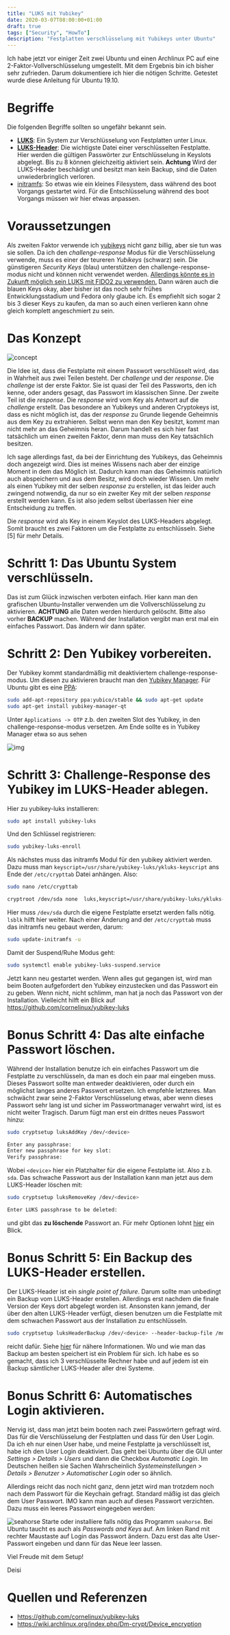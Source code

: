 ```yaml
---
title: "LUKS mit Yubikey"
date: 2020-03-07T08:00:00+01:00
draft: true
tags: ["Security", "HowTo"]
description: "Festplatten verschlüsselung mit Yubikeys unter Ubuntu"
---
```


Ich habe jetzt vor einiger Zeit zwei Ubuntu und einen Archlinux PC auf eine
2-Faktor-Vollverschlüsselung umgestellt. Mit dem Ergebnis bin ich bisher sehr
zufrieden. Darum dokumentiere ich hier die nötigen Schritte. Getestet wurde
diese Anleitung für Ubuntu 19.10.
# Begriffe

Die folgenden Begriffe sollten so ungefähr bekannt sein.
- **[LUKS](https://wiki.archlinux.org/index.php/Dm-crypt)**: Ein System zur
  Verschlüsselung von Festplatten unter Linux.
- **[LUKS-Header](https://wiki.archlinux.org/index.php/Dm-crypt/Device_encryption#Backup_and_restore)**:
  Die wichtigste Datei einer verschlüsselten Festplatte. Hier werden die
  gültigen Passwörter zur Entschlüsselung in Keyslots abgelegt. Bis zu 8 können
  gleichzeitig aktiviert sein. **Achtung** Wird der LUKS-Header beschädigt und
  besitzt man kein Backup, sind die Daten unwiederbringlich verloren.
- [initramfs](https://wiki.archlinux.org/index.php/Mkinitcpio): So etwas wie ein
  kleines Filesystem, dass während des boot Vorgangs gestartet wird. Für die
  Entschlüsselung während des boot Vorgangs müssen wir hier etwas anpassen.

# Voraussetzungen

Als zweiten Faktor verwende ich [yubikeys](https://www.yubico.com/) nicht ganz
billig, aber sie tun was sie sollen. Da ich den *challenge-response* Modus für
die Verschlüsselung verwende, muss es einer der teureren *Yubikeys* (schwarz)
sein. Die günstigeren *Security Keys* (blau) unterstützen den
challenge-response-modus nicht und können nicht verwendet werden. [Allerdings
könnte es in Zukunft möglich sein LUKS mit FIDO2 zu
verwenden.](https://github.com/shimunn/fido2luks) Dann wären auch die blauen
Keys okay, aber bisher ist das noch sehr frühes Entwicklungsstadium und Fedora
only glaube ich. Es empfiehlt sich sogar 2 bis 3 dieser Keys zu kaufen, da man
so auch einen verlieren kann ohne gleich komplett angeschmiert zu sein.


# Das Konzept

![concept](/yubikey/challenge_response.svg)


Die Idee ist, dass die Festplatte mit einem Passwort verschlüsselt wird, das in
Wahrheit aus zwei Teilen besteht. Der *challenge* und der *response*. Die
*challenge* ist der erste Faktor. Sie ist quasi der Teil des Passworts, den ich
kenne, oder anders gesagt, das Passwort im klassischen Sinne. Der zweite Teil
ist die *response*. Die *response* wird vom Key als Antwort auf die *challenge*
erstellt. Das besondere an Yubikeys und anderen Cryptokeys ist, dass es nicht
möglich ist, das der *response* zu Grunde liegende Geheimnis aus dem Key zu
extrahieren. Selbst wenn man den Key besitzt, kommt man nicht mehr an das
Geheimnis heran. Darum handelt es sich hier fast tatsächlich um einen zweiten
Faktor, denn man muss den Key tatsächlich besitzen.

Ich sage allerdings fast, da bei der Einrichtung des Yubikeys, das Geheimnis
doch angezeigt wird. Dies ist meines Wissens nach aber der einzige Moment in dem
das Möglich ist. Dadurch kann man das Geheimnis natürlich auch abspeichern und
aus dem Besitz, wird doch wieder Wissen. Um mehr als einen Yubikey mit der
selben *response* zu erstellen, ist das leider auch zwingend notwendig, da nur
so ein zweiter Key mit der selben *response* erstellt werden kann. Es ist also
jedem selbst überlassen hier eine Entscheidung zu treffen.

Die *response* wird als Key in einem Keyslot des LUKS-Headers abgelegt. Somit
braucht es zwei Faktoren um die Festplatte zu entschlüsseln. Siehe [5] für mehr
Details.

# Schritt 1: Das Ubuntu System verschlüsseln.

Das ist zum Glück inzwischen verboten einfach. Hier kann man den grafischen
Ubuntu-Installer verwenden um die Vollverschlüsselung zu aktivieren. **ACHTUNG**
alle Daten werden hierdurch gelöscht. Bitte also vorher **BACKUP** machen.
Während der Installation vergibt man erst mal ein einfaches Passwort. Das ändern
wir dann später.

# Schritt 2: Den Yubikey vorbereiten.

Der Yubikey kommt standardmäßig mit deaktiviertem challenge-response-modus. Um
diesen zu aktivieren braucht man den [Yubikey
Manager](https://www.yubico.com/products/services-software/download/yubikey-manager/).
Für Ubuntu gibt es eine
[PPA](https://support.yubico.com/support/solutions/articles/15000010964-enabling-the-yubico-ppa-on-ubuntu):

```bash
sudo add-apt-repository ppa:yubico/stable && sudo apt-get update
sudo apt-get install yubikey-manager-qt
```
Unter `Applications -> OTP` z.b. den zweiten Slot des Yubikey, in den challenge-response-modus versetzen. Am Ende sollte es in Yubikey Manager etwa so aus sehen

![img](/yubikey/yubikey_manager.png)

# Schritt 3: Challenge-Response des Yubikey im LUKS-Header ablegen.

Hier zu yubikey-luks installieren:
``` bash
sudo apt install yubikey-luks
```
Und den Schlüssel registrieren:
``` bash
sudo yubikey-luks-enroll
```
Als nächstes muss das initramfs Modul für den yubikey aktiviert werden. Dazu
muss man `keyscript=/usr/share/yubikey-luks/ykluks-keyscript` ans Ende der
`/etc/crypttab` Datei anhängen. Also:

``` bash
sudo nano /etc/crypttab

cryptroot /dev/sda none  luks,keyscript=/usr/share/yubikey-luks/ykluks-keyscript
```

Hier muss `/dev/sda` durch die eigene Festplatte ersetzt werden falls nötig.
`lsblk` hilft hier weiter. Nach einer Änderung and der `/etc/crypttab` muss das
initramfs neu gebaut werden, darum:

``` bash
sudo update-initramfs -u
```

Damit der Suspend/Ruhe Modus geht:

``` bash
sudo systemctl enable yubikey-luks-suspend.service
```

Jetzt kann neu gestartet werden. Wenn alles gut gegangen ist, wird man beim
Booten aufgefordert den Yubikey einzustecken und das Passwort ein zu geben. Wenn
nicht, nicht schlimm, man hat ja noch das Passwort von der Installation.
Vielleicht hilft ein Blick auf https://github.com/cornelinux/yubikey-luks


# Bonus Schritt 4: Das alte einfache Passwort löschen.

Während der Installation benutze ich ein einfaches Passwort um die Festplatte zu
verschlüsseln, da man es doch ein paar mal eingeben muss. Dieses Passwort sollte
man entweder deaktivieren, oder durch ein möglichst langes anderes Passwort
ersetzen. Ich empfehle letzteres. Man schwächt zwar seine 2-Faktor
Verschlüsselung etwas, aber wenn dieses Passwort sehr lang ist und sicher im
Passwortmanager verwahrt wird, ist es nicht weiter Tragisch. Darum fügt man erst
ein drittes neues Passwort hinzu:

``` bash
sudo cryptsetup luksAddKey /dev/<device> 

Enter any passphrase:
Enter new passphrase for key slot:
Verify passphrase:
```

Wobei `<device>` hier ein Platzhalter für die eigene Festplatte ist. Also z.b.
`sda`. Das schwache Passwort aus der Installation kann man jetzt aus dem
LUKS-Header löschen mit:
```bash
sudo cryptsetup luksRemoveKey /dev/<device>

Enter LUKS passphrase to be deleted:
```
und gibt das **zu löschende** Passwort an. Für mehr Optionen lohnt [hier](https://wiki.archlinux.org/index.php/Dm-crypt/Device_encryption#Key_management) ein Blick.


# Bonus Schritt 5: Ein Backup des LUKS-Header erstellen.
Der LUKS-Header ist ein *single point of failure*. Darum sollte man unbedingt
ein Backup vom LUKS-Header erstellen. Allerdings erst nachdem die finale Version
der Keys dort abgelegt worden ist. Ansonsten kann jemand, der über den alten
LUKS-Header verfügt, diesen benutzen um die Festplatte mit dem schwachen
Passwort aus der Installation zu entschlüsseln.

```bash
sudo cryptsetup luksHeaderBackup /dev/<device> --header-backup-file /mnt/<backup>/<file>.img
```

reicht dafür. Siehe
[hier](https://wiki.archlinux.org/index.php/Dm-crypt/Device_encryption#Backup_and_restore)
für nähere Informationen. Wo und wie man das Backup am besten speichert ist ein
Problem für sich. Ich habe es so gemacht, dass ich 3 verschlüsselte Rechner habe
und auf jedem ist ein Backup sämtlicher LUKS-Header aller drei Systeme.

# Bonus Schritt 6: Automatisches Login aktivieren.
Nervig ist, dass man jetzt beim booten nach zwei Passwörtern gefragt wird. Das
für die Verschlüsselung der Festplatten und dass für den User Login. Da ich eh
nur einen User habe, und meine Festplatte ja verschlüsselt ist, habe ich den
User Login deaktiviert. Das geht bei Ubuntu über die GUI unter *Settings >
Details > Users* und dann die Checkbox *Automatic Login*. Im Deutschen heißen
sie Sachen Wahrscheinlich *Systemeinstellungen > Details > Benutzer >
Automatischer Login* oder so ähnlich.

Allerdings reicht das noch nicht ganz, denn jetzt wird man trotzdem noch nach
dem Passwort für die Keychain gefragt. Standard mäßig ist das gleich dem User
Passwort. IMO kann man auch auf dieses Passwort verzichten. Dazu muss ein leeres
Passwort eingegeben werden:

![seahorse](/yubikey/seahorse.png) Starte oder installiere falls nötig das
Programm `seahorse`. Bei Ubuntu taucht es auch als *Passwords and Keys* auf. Am
linken Rand mit rechter Maustaste auf Login das Passwort ändern. Dazu erst das
alte User-Passwort eingeben und dann für das Neue leer lassen.

Viel Freude mit dem Setup! 

Deisi


# Quellen und Referenzen
- https://github.com/cornelinux/yubikey-luks
- https://wiki.archlinux.org/index.php/Dm-crypt/Device_encryption
